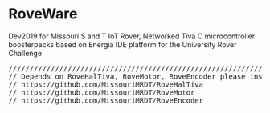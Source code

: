# RoveWare
Dev2019 for Missouri S and T IoT Rover, Networked Tiva C microcontroller boosterpacks based on Energia IDE platform for the University Rover Challenge
<pre>
////////////////////////////////////////////////////////////////////////////////////////////////////////////////////
// Depends on RoveHalTiva, RoveMotor, RoveEncoder please install from:
// https://github.com/MissouriMRDT/RoveHalTiva 
// https://github.com/MissouriMRDT/RoveMotor
// https://github.com/MissouriMRDT/RoveEncoder

</pre>
